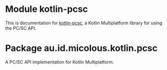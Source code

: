 # Module kotlin-pcsc

This is documentation for [kotlin-pcsc][], a Kotlin Multiplatform library for using the PC/SC API.

[kotlin-pcsc]: https://github.com/micolous/kotlin-pcsc

# Package au.id.micolous.kotlin.pcsc

A PC/SC API implementation for Kotlin Multiplatform.


